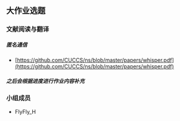 ## 大作业选题

### 文献阅读与翻译
##### 匿名通信
- [https://github.com/CUCCS/ns/blob/master/papers/whisper.pdf](https://github.com/CUCCS/ns/blob/master/papers/whisper.pdf)

##### 之后会根据进度进行作业内容补充

### 小组成员
- FlyFly_H
